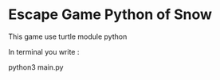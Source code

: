 # Escape Game Python of Snow

This game use turtle module python

In terminal you write :

python3 main.py

